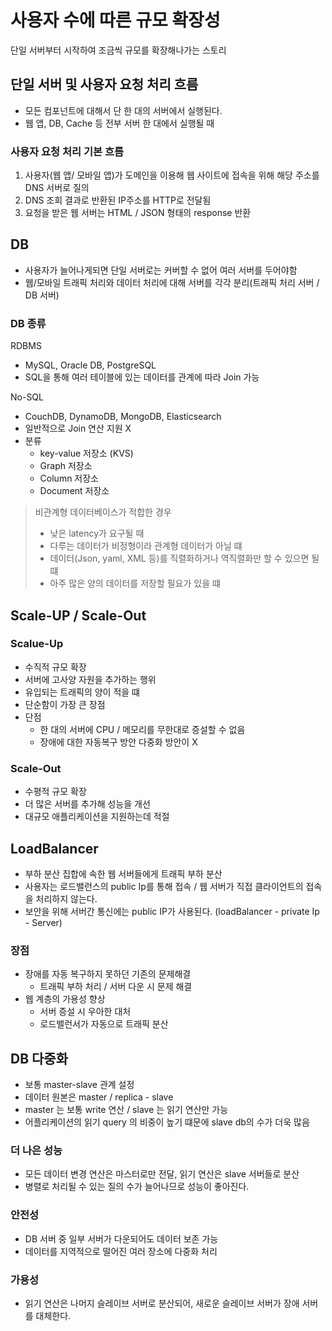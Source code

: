 # 사용자 수에 따른 규모 확장성 
단일 서버부터 시작하여 조금씩 규모를 확장해나가는 스토리 

## 단일 서버 및 사용자 요청 처리 흐름 
- 모든 컴포넌트에 대해서 단 한 대의 서버에서 실행된다. 
- 웹 앱, DB, Cache 등 전부 서버 한 대에서 실행될 때

### 사용자 요청 처리 기본 흐름 
1. 사용자(웹 앱/ 모바일 앱)가 도메인을 이용해 웹 사이트에 접속을 위해 해당 주소를 DNS 서버로 질의 
2. DNS 조회 결과로 반환된 IP주소를 HTTP로 전달됨
3. 요청을 받은 웹 서버는 HTML / JSON 형태의 response 반환 


## DB 
- 사용자가 늘어나게되면 단일 서버로는 커버할 수 없어 여러 서버를 두어야함 
- 웹/모바일 트래픽 처리와 데이터 처리에 대해 서버를 각각 분리(트래픽 처리 서버 / DB 서버)


### DB 종류 
RDBMS 
- MySQL, Oracle DB, PostgreSQL 
- SQL을 통해 여러 테이블에 있는 데이터를 관계에 따라 Join 가능 

No-SQL
- CouchDB, DynamoDB, MongoDB, Elasticsearch 
- 일반적으로 Join 연산 지원 X
- 분류 
  - key-value 저장소 (KVS)
  - Graph 저장소
  - Column 저장소
  - Document 저장소 

> 비관계형 데이터베이스가 적합한 경우
> - 낮은 latency가 요구될 때
> - 다루는 데이터가 비정형이라 관계형 데이터가 아닐 떄 
> - 데이터(Json, yaml, XML 등)를 직렬화하거나 역직렬화만 할 수 있으면 될 떄 
> - 아주 많은 양의 데이터를 저장할 필요가 있을 떄 

## Scale-UP / Scale-Out

### Scalue-Up
- 수직적 규모 확장
- 서버에 고사양 자원을 추가하는 행위 
- 유입되는 트래픽의 양이 적을 떄 
- 단순함이 가장 큰 장점 
- 단점 
  - 한 대의 서버에 CPU / 메모리를 무한대로 증설할 수 없음 
  - 장애에 대한 자동복구 방안 다중화 방안이 X 

### Scale-Out 
- 수평적 규모 확장 
- 더 많은 서버를 추가해 성능을 개선
- 대규모 애플리케이션을 지원하는데 적절


## LoadBalancer 
- 부하 분산 집합에 속한 웹 서버들에게 트래픽 부하 분산
- 사용자는 로드밸런스의 public Ip를 통해 접속 / 웹 서버가 직접 클라이언트의 접속을 처리하지 않는다. 
- 보안을 위해 서버간 통신에는 public IP가 사용된다. (loadBalancer - private Ip - Server)

### 장점
- 장애를 자동 복구하지 못하던 기존의 문제해결 
  - 트래픽 부하 처리 / 서버 다운 시 문제 해결 
- 웹 계층의 가용성 향상 
  - 서버 증설 시 우아한 대처 
  - 로드밸런서가 자동으로 트래픽 분산 

## DB 다중화 
- 보통 master-slave 관계 설정 
- 데이터 원본은 master / replica - slave
- master 는 보통 write 연산 / slave 는 읽기 연산만 가능 
- 어플리케이션의 읽기 query 의 비중이 높기 떄문에 slave db의 수가 더욱 많음 

### 더 나은 성능 
- 모든 데이터 변경 연산은 마스터로만 전달, 읽기 연산은 slave 서버들로 분산
- 병렬로 처리될 수 있는 질의 수가 늘어나므로 성능이 좋아진다. 

### 안전성 
- DB 서버 중 일부 서버가 다운되어도 데이터 보존 가능 
- 데이터를 지역적으로 떨어진 여러 장소에 다중화 처리 

### 가용성 
- 읽기 연산은 나머지 슬레이브 서버로 분산되어, 새로운 슬레이브 서버가 장애 서버를 대체한다. 


